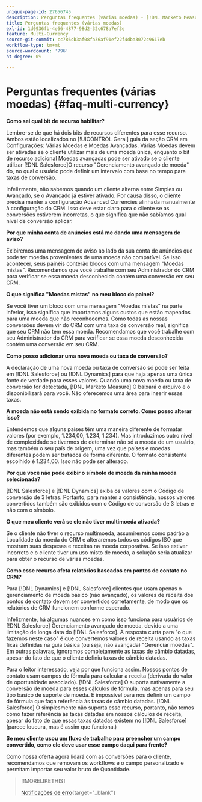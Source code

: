 ```yaml
---
unique-page-id: 27656745
description: Perguntas frequentes (várias moedas) - [!DNL Marketo Measure] - Documentação do produto
title: Perguntas frequentes (várias moedas)
exl-id: 1d0936fb-4e66-4877-98d2-32c678a7ef3e
feature: Multi-Currency
source-git-commit: cc786cb3af08fa36af91ef22f4dba3072c9617eb
workflow-type: tm+mt
source-wordcount: '796'
ht-degree: 0%

---
```


# Perguntas frequentes (várias moedas) {#faq-multi-currency}

**Como sei qual bit de recurso habilitar?**

Lembre-se de que há dois bits de recursos diferentes para esse recurso. Ambos estão localizados no [!UICONTROL Geral] guia da seção CRM em Configurações: Várias Moedas e Moedas Avançadas. Várias Moedas devem ser ativadas se o cliente utilizar mais de uma moeda única, enquanto o bit de recurso adicional Moedas avançadas pode ser ativado se o cliente utilizar [!DNL Salesforce]O recurso &quot;Gerenciamento avançado de moeda&quot; do, no qual o usuário pode definir um intervalo com base no tempo para taxas de conversão.

Infelizmente, não sabemos quando um cliente alterna entre Simples ou Avançado, se o Avançado já estiver ativado. Por causa disso, o cliente precisa manter a configuração Advanced Currencies alinhada manualmente à configuração do CRM. Isso deve estar claro para o cliente se as conversões estiverem incorretas, o que significa que não sabíamos qual nível de conversão aplicar.

**Por que minha conta de anúncios está me dando uma mensagem de aviso?**

Exibiremos uma mensagem de aviso ao lado da sua conta de anúncios que pode ter moedas provenientes de uma moeda não compatível. Se isso acontecer, seus painéis conterão blocos com uma mensagem &quot;Moedas mistas&quot;. Recomendamos que você trabalhe com seu Administrador do CRM para verificar se essa moeda desconhecida contém uma conversão em seu CRM.

**O que significa &quot;Moedas mistas&quot; no meu bloco do painel?**

Se você tiver um bloco com uma mensagem &quot;Moedas mistas&quot; na parte inferior, isso significa que importamos alguns custos que estão mapeados para uma moeda que não reconhecemos. Como todas as nossas conversões devem vir do CRM com uma taxa de conversão real, significa que seu CRM não tem essa moeda. Recomendamos que você trabalhe com seu Administrador do CRM para verificar se essa moeda desconhecida contém uma conversão em seu CRM.

**Como posso adicionar uma nova moeda ou taxa de conversão?**

A declaração de uma nova moeda ou taxa de conversão só pode ser feita em [!DNL Salesforce] ou [!DNL Dynamics] para que haja apenas uma única fonte de verdade para esses valores. Quando uma nova moeda ou taxa de conversão for detectada, [!DNL Marketo Measure] O baixará o arquivo e o disponibilizará para você. Não oferecemos uma área para inserir essas taxas.

**A moeda não está sendo exibida no formato correto. Como posso alterar isso?**

Entendemos que alguns países têm uma maneira diferente de formatar valores (por exemplo, 1.234,00, 1.234, 1.234). Mas introduzimos outro nível de complexidade se tivermos de determinar não só a moeda de um usuário, mas também o seu país de origem, uma vez que países e moedas diferentes podem ser tratados de forma diferente. O formato consistente escolhido é 1.234,00. Isso não pode ser alterado.

**Por que você não pode exibir o símbolo de moeda da minha moeda selecionada?**

[!DNL Salesforce] e [!DNL Dynamics] exiba os valores com o Código de conversão de 3 letras. Portanto, para manter a consistência, nossos valores convertidos também são exibidos com o Código de conversão de 3 letras e não com o símbolo.

**O que meu cliente verá se ele não tiver multimoeda ativada?**

Se o cliente não tiver o recurso multimoeda, assumiremos como padrão a Localidade da moeda do CRM e alteraremos todos os códigos ISO que mostram suas despesas e receitas na moeda corporativa. Se isso estiver incorreto e o cliente tiver um uso misto de moeda, a solução seria atualizar para obter o recurso de várias moedas.

**Como esse recurso afeta relatórios baseados em pontos de contato no CRM?**

Para [!DNL Dynamics] e [!DNL Salesforce] clientes que usam apenas o gerenciamento de moeda básico (não avançado), os valores de receita dos pontos de contato devem ser convertidos corretamente, de modo que os relatórios de CRM funcionem conforme esperado.

Infelizmente, há algumas nuances em como isso funciona para usuários de [!DNL Salesforce] Gerenciamento avançado de moeda, devido a uma limitação de longa data do [!DNL Salesforce]. A resposta curta para &quot;o que fazemos neste caso&quot; é que convertemos valores de receita usando as taxas fixas definidas na guia básica (ou seja, não avançada) &quot;Gerenciar moedas&quot;. Em outras palavras, ignoramos completamente as taxas de câmbio datadas, apesar do fato de que o cliente definiu taxas de câmbio datadas.

Para o leitor interessado, veja por que funciona assim. Nossos pontos de contato usam campos de fórmula para calcular a receita (derivada do valor de oportunidade associado). [!DNL Salesforce] O suporta nativamente a conversão de moeda para esses cálculos de fórmula, mas apenas para seu tipo básico de suporte de moeda. É impossível para nós definir um campo de fórmula que faça referência às taxas de câmbio datadas. [!DNL Salesforce] O simplesmente não suporta esse recurso, portanto, não temos como fazer referência às taxas datadas em nossos cálculos de receita, apesar do fato de que essas taxas datadas existem no [!DNL Salesforce] (parece loucura, mas é assim que funciona.)

**Se meu cliente usou um fluxo de trabalho para preencher um campo convertido, como ele deve usar esse campo daqui para frente?**

Como nossa oferta agora lidará com as conversões para o cliente, recomendamos que removam os workflows e o campo personalizado e permitam importar seu valor bruto de Quantidade.

>[!MORELIKETHIS]
>
>[Notificações de erro](/help/configuration-and-setup/getting-started-with-marketo-measure/error-notifications.md){target="_blank"}
